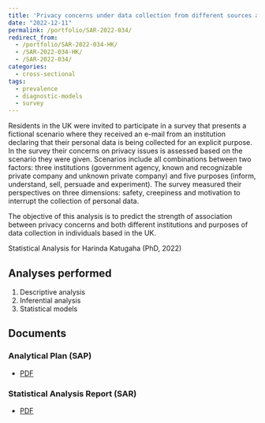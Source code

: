 ```yaml
---
title: 'Privacy concerns under data collection from different sources and purposes in the UK: cross-sectional study'
date: "2022-12-11"
permalink: /portfolio/SAR-2022-034/
redirect_from:
  - /portfolio/SAR-2022-034-HK/
  - /SAR-2022-034-HK/
  - /SAR-2022-034/
categories:
  - cross-sectional
tags:
  - prevalence
  - diagnostic-models
  - survey
---
```


Residents in the UK were invited to participate in a survey that presents a fictional scenario where they received an e-mail from an institution declaring that their personal data is being collected for an explicit purpose.
In the survey their concerns on privacy issues is assessed based on the scenario they were given.
Scenarios include all combinations between two factors: three institutions (government agency, known and recognizable private company and unknown private company) and five purposes (inform, understand, sell, persuade and experiment).
The survey measured their perspectives on three dimensions: safety, creepiness and motivation to interrupt the collection of personal data.

The objective of this analysis is to predict the strength of association between privacy concerns and both different institutions and purposes of data collection in individuals based in the UK.

Statistical Analysis for Harinda Katugaha (PhD, 2022)
<!-- Technical Report for Harinda Katugaha (PhD, 2022) -->

## Analyses performed

1. Descriptive analysis
1. Inferential analysis
1. Statistical models

## Documents

<!-- The client has requested that this analysis be kept confidential until a future date, determined by the client. -->
<!-- All documents from this consultation are therefore not published online and only the title and year of the analysis will be included in the consultant's Portfolio. -->
<!-- After the agreed date is reached, the documents will be released. -->

<!-- The client has requested that this analysis be kept confidential. -->
<!-- All documents from this consultation are therefore not published online and only the title and year of the analysis will be included in the consultant's Portfolio. -->

### Analytical Plan (SAP)

- [PDF][sap]

### Statistical Analysis Report (SAR)

- [PDF][sar]

<!-- ## Associated analyses -->

<!-- This analysis is part of a larger project and is supported by other analyses, linked below. -->

<!-- **[assoc_title]** -->

<!-- <[assoc_link]> -->

<!-- --- -->

[sap]: /files/SAP-2022-034-HK-v01.pdf
[sar]: /files/SAR-2022-034-HK-v01.pdf

